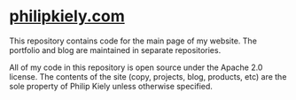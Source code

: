 # [philipkiely.com](https://philipkiely.com)

This repository contains code for the main page of my website. The portfolio and blog are maintained in separate repositories.

All of my code in this repository is open source under the Apache 2.0 license. The contents of the site (copy, projects, blog, products, etc) are the sole property of Philip Kiely unless otherwise specified. 
